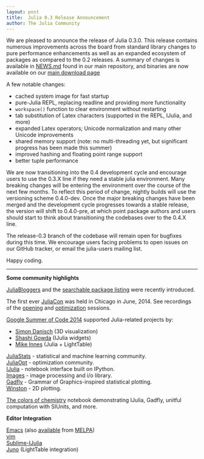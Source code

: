 ```yaml
---
layout: post
title:  Julia 0.3 Release Announcement
author: The Julia Community
---
```


We are pleased to announce the release of Julia 0.3.0.  This release contains numerous improvements across the
board from standard library changes to pure performance enhancements as well as an expanded ecosystem of packages as
compared to the 0.2 releases. A summary of changes is available in [NEWS.md](https://github.com/JuliaLang/julia/blob/release-0.3/NEWS.md)
found in our main repository, and binaries are now available on our [main download page](http://julialang.org/downloads/)

A few notable changes:

- cached system image for fast startup
- pure-Julia REPL, replacing readline and providing more functionality
- `workspace()` function to clear environment without restarting
- tab substitution of Latex characters (supported in the REPL, IJulia, and more)
- expanded Latex operators; Unicode normalization and many other Unicode improvements
- shared memory support (note: no multi-threading yet, but significant progress has been made this summer)
- improved hashing and floating point range support
- better tuple performance

We are now transitioning into the 0.4 development cycle and encourage users to use the 0.3.X line if they need a stable
julia environment.  Many breaking changes will be entering the environment over the course of the next few months. To reflect this period of change, nightly builds will use the versioning scheme 0.4.0-dev.  Once the major breaking changes have been merged and the
development cycle progresses towards a stable release, the version will shift to 0.4.0-pre, at which point package authors
and users should start to think about transitioning the codebases over to the 0.4.X line.

The release-0.3 branch of the codebase will remain open for bugfixes during this time. We encourage users facing
problems to open issues on our GitHub tracker, or email the julia-users mailing list.

Happy coding.

***************************

**Some community highlights**

[JuliaBloggers](http://www.juliabloggers.com/) and the [searchable package listing](http://pkg.julialang.org/) were recently introduced.

The first ever [JuliaCon](http://www.juliacon.org) was held in Chicago in June, 2014. See recordings of the [opening](http://julialang.org/blog/2014/08/juliacon-opening-session/) and [optimization](http://julialang.org/blog/2014/08/juliacon-opt-session/) sessions.

[Google Summer of Code 2014](http://julialang.org/gsoc/2014/) supported Julia-related projects by:
* [Simon Danisch](https://randomphantasies.wordpress.com/) (3D visualization)
* [Shashi Gowda](https://github.com/shashi) (IJulia widgets)
* [Mike Innes](https://github.com/one-more-minute) (Julia + LightTable)

[JuliaStats](http://juliastats.github.io/) - statistical and machine learning community.<br>
[JuliaOpt](http://www.juliaopt.org/) - optimization community.<br>
[IJulia](https://github.com/JuliaLang/IJulia.jl) - notebook interface built on IPython.<br>
[Images](https://github.com/timholy/Images.jl) - image processing and i/o library.<br>
[Gadfly](http://gadflyjl.org/) - Grammar of Graphics-inspired statistical plotting.<br>
[Winston](https://github.com/nolta/Winston.jl) - 2D plotting.<br>

[The colors of chemistry](http://jiahao.github.io/julia-blog/2014/06/09/the-colors-of-chemistry.html) notebook demonstrating IJulia, Gadfly, unitful computation with SIUnits, and more.

**Editor Integration**

[Emacs](https://github.com/JuliaLang/julia/blob/master/contrib/julia-mode.el) (also [available](http://melpa.milkbox.net/julia-mode) from [MELPA](http://melpa.milkbox.net/#/))<br>
[vim](https://github.com/JuliaLang/julia-vim)<br>
[Sublime-IJulia](https://github.com/quinnj/Sublime-IJulia)<br>
[Juno](https://github.com/one-more-minute/Jupiter-LT) (LightTable integration)<br>
